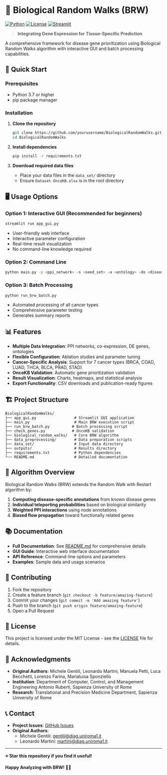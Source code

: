 # 🧬 Biological Random Walks (BRW)

[![Python](https://img.shields.io/badge/Python-3.7+-blue.svg)](https://www.python.org/downloads/)
[![License](https://img.shields.io/badge/License-MIT-green.svg)](LICENSE)
[![Streamlit](https://img.shields.io/badge/Streamlit-Web%20App-red.svg)](https://streamlit.io/)

> **Integrating Gene Expression for Tissue-Specific Prediction**

A comprehensive framework for disease gene prioritization using Biological Random Walks algorithm with interactive GUI and batch processing capabilities.

## 🚀 Quick Start

### Prerequisites
- Python 3.7 or higher
- pip package manager

### Installation

1. **Clone the repository**
   ```bash
   git clone https://github.com/yourusername/BiologicalRandomWalks.git
   cd BiologicalRandomWalks
   ```

2. **Install dependencies**
   ```bash
   pip install -r requirements.txt
   ```

3. **Download required data files**
   - Place your data files in the `data_set/` directory
   - Ensure `Dataset OncoKB.xlsx` is in the root directory

## 🖥️ Usage Options

### Option 1: Interactive GUI (Recommended for beginners)
```bash
streamlit run app_gui.py
```
- User-friendly web interface
- Interactive parameter configuration
- Real-time result visualization
- No command-line knowledge required

### Option 2: Command Line
```bash
python main.py -p <ppi_network> -s <seed_set> -a <ontology> -do <disease_ontology> -o <output>
```

### Option 3: Batch Processing
```bash
python run_brw_batch.py
```
- Automated processing of all cancer types
- Comprehensive parameter testing
- Generates summary reports

## 📊 Features

- **Multiple Data Integration**: PPI networks, co-expression, DE genes, ontologies
- **Flexible Configuration**: Ablation studies and parameter tuning
- **Cancer-Specific Analysis**: Support for 7 cancer types (BRCA, COAD, LUAD, THCA, BLCA, PRAD, STAD)
- **OncoKB Validation**: Automatic gene prioritization validation
- **Result Visualization**: Charts, heatmaps, and statistical analysis
- **Export Functionality**: CSV downloads and publication-ready figures

## 🏗️ Project Structure

```
BiologicalRandomWalks/
├── app_gui.py                 # Streamlit GUI application
├── main.py                    # Main BRW execution script
├── run_brw_batch.py          # Batch processing script
├── check_genes.py            # OncoKB validation
├── biological_random_walks/   # Core BRW algorithm
├── data_preprocessing/        # Data preparation scripts
├── data_set/                  # Input data directory
├── outputs/                   # Results directory
├── requirements.txt           # Python dependencies
└── README.md                  # Detailed documentation
```

## 🔬 Algorithm Overview

Biological Random Walks (BRW) extends the Random Walk with Restart algorithm by:

1. **Computing disease-specific annotations** from known disease genes
2. **Individual teleporting probabilities** based on biological similarity
3. **Weighted PPI interactions** using node annotations
4. **Biased flow propagation** toward functionally related genes

## 📚 Documentation

- **Full Documentation**: See [README.md](README.md) for comprehensive details
- **GUI Guide**: Interactive web interface documentation
- **API Reference**: Command-line options and parameters
- **Examples**: Sample data and usage scenarios

## 🤝 Contributing

1. Fork the repository
2. Create a feature branch (`git checkout -b feature/amazing-feature`)
3. Commit your changes (`git commit -m 'Add amazing feature'`)
4. Push to the branch (`git push origin feature/amazing-feature`)
5. Open a Pull Request

## 📄 License

This project is licensed under the MIT License - see the [LICENSE](LICENSE) file for details.

## 🙏 Acknowledgments

- **Original Authors**: Michele Gentili, Leonardo Martini, Manuela Petti, Luca Becchetti, Lorenzo Farina, Marialuisa Sponziello
- **Institution**: Department of Computer, Control, and Management Engineering Antonio Ruberti, Sapienza University of Rome
- **Research**: Translational and Precision Medicine Department, Sapienza University of Rome

## 📞 Contact

- **Project Issues**: [GitHub Issues](https://github.com/yourusername/BiologicalRandomWalks/issues)
- **Original Authors**: 
  - Michele Gentili: gentili@diag.uniroma1.it
  - Leonardo Martini: martini@diag.uniroma1.it

---

**⭐ Star this repository if you find it useful!**

**Happy Analyzing with BRW! 🧬✨**
